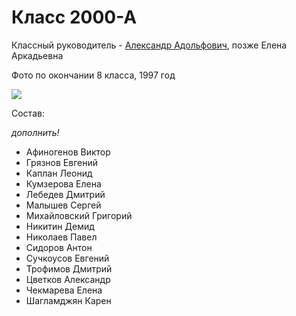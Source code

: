 <!--?title Класс 2000-А -->

# Класс 2000-А

Классный руководитель - [Александр Адольфович](/people/amerikancev/index.html), позже Елена Аркадьевна

Фото по окончании 8 класса, 1997 год  

<div class="row">
  <div class="col-xl-6 offset-xl-3 col-sm-12 text-center">
    <img src="https://pths-archive.github.io/static/img/classes/2000a/group-after-8.jpg" class="full-width"/><br/>
    <span class="hint"></span>
  </div>
</div>

Состав:

_дополнить!_

- Афиногенов Виктор
- Грязнов Евгений
- Каплан Леонид
- Кумзерова Елена
- Лебедев Дмитрий
- Малышев Сергей
- Михайловский Григорий
- Никитин Демид
- Николаев Павел
- Сидоров Антон
- Сучкоусов Евгений
- Трофимов Дмитрий
- Цветков Александр
- Чекмарева Елена
- Шагламджян Карен

